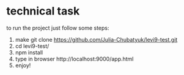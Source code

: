 # technical task 
to run the project just follow some steps:

1.   make git clone https://github.com/Julia-Chubatyuk/levi9-test.git
1.   cd levi9-test/
1.   npm install
1.   type in browser http://localhost:9000/app.html
1.   enjoy!